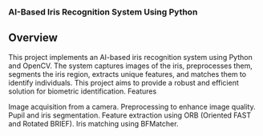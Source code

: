 ### AI-Based Iris Recognition System Using Python
## Overview

This project implements an AI-based iris recognition system using Python and OpenCV. The system captures images of the iris, preprocesses them, segments the iris region, extracts unique features, and matches them to identify individuals. This project aims to provide a robust and efficient solution for biometric identification.
Features

  Image acquisition from a camera.
  Preprocessing to enhance image quality.
  Pupil and iris segmentation.
  Feature extraction using ORB (Oriented FAST and Rotated BRIEF).
  Iris matching using BFMatcher.
